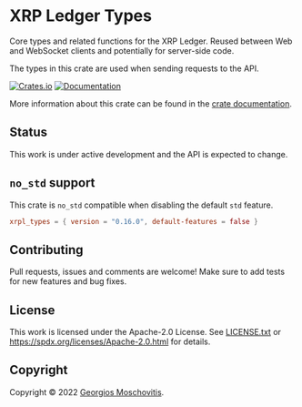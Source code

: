 # XRP Ledger Types

Core types and related functions for the XRP Ledger. Reused between Web and
WebSocket clients and potentially for server-side code.

The types in this crate are used when sending requests to the API.

[![Crates.io](https://img.shields.io/crates/v/xrpl_types)](https://crates.io/crates/xrpl_types)
[![Documentation](https://docs.rs/xrpl_types/badge.svg)](https://docs.rs/xrpl_types)

More information about this crate can be found in the [crate documentation][docs].

## Status

This work is under active development and the API is expected to change.

## `no_std` support

This crate is `no_std` compatible when disabling the default `std` feature.

```toml
xrpl_types = { version = "0.16.0", default-features = false }
```

## Contributing

Pull requests, issues and comments are welcome! Make sure to add tests for new features and bug fixes.

## License

This work is licensed under the Apache-2.0 License. See [LICENSE.txt](LICENSE.txt) or <https://spdx.org/licenses/Apache-2.0.html> for details.

## Copyright

Copyright © 2022 [Georgios Moschovitis](https://gmosx.ninja).

[docs]: https://docs.rs/xrpl_types